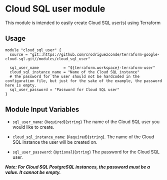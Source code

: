 # Cloud SQL user module

This module is intended to easily create Cloud SQL user(s) using Terraform

## Usage 


```hcl
module "cloud_sql_user" {
  source = "git::https://github.com/crodriguezconde/terraform-google-cloud-sql.git//modules/cloud_sql_user"

  sql_user_name           = "${terraform.workspace}-terraform-user"
  cloud_sql_instance_name = "Name of the Cloud SQL instance"
  # The password for the user should not be hardcoded in the configuration file, but just for the sake of the example, the password here is empty.
  sql_user_password = "Password for Cloud SQL user"
}

```


Module Input Variables
----------------------

- `sql_user_name`: (`Required`)(`string`) The name of the Cloud SQL user you would like to create.

- `cloud_sql_instance_name`: (`Required`)(`string`). The name of the Cloud SQL instance the user will be created on.


- `sql_user_password`: (`Optional`)(`string`) The password for the Cloud SQL user.

 ***Note: For Cloud SQL PostgreSQL instances, the password must be a value. It cannot be empty.***

   


